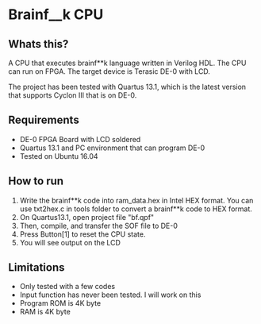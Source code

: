 # Brainf__k CPU
## Whats this?
A CPU that executes brainf\*\*k language written in Verilog HDL. The CPU can run on FPGA. The target device is Terasic DE-0 with LCD.

The project has been tested with Quartus 13.1, which is the latest version that supports Cyclon III that is on DE-0.

## Requirements
- DE-0 FPGA Board with LCD soldered
- Quartus 13.1 and PC environment that can program DE-0
- Tested on Ubuntu 16.04

## How to run
1. Write the brainf\*\*k code into ram_data.hex in Intel HEX format. You can use txt2hex.c in tools folder to convert a brainf\*\*k code to HEX format.
2. On Quartus13.1, open project file "bf.qpf"
3. Then, compile, and transfer the SOF file to DE-0
4. Press Button[1] to reset the CPU state.
5. You will see output on the LCD

## Limitations
- Only tested with a few codes
- Input function has never been tested. I will work on this
- Program ROM is 4K byte
- RAM is 4K byte
